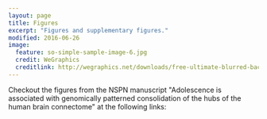 ```yaml
---
layout: page
title: Figures
excerpt: "Figures and supplementary figures."
modified: 2016-06-26
image:
  feature: so-simple-sample-image-6.jpg
  credit: WeGraphics
  creditlink: http://wegraphics.net/downloads/free-ultimate-blurred-background-pack/
---
```


Checkout the figures from the NSPN manuscript "Adolescence is associated with genomically patterned consolidation of the hubs of the human brain connectome" at the following links:
